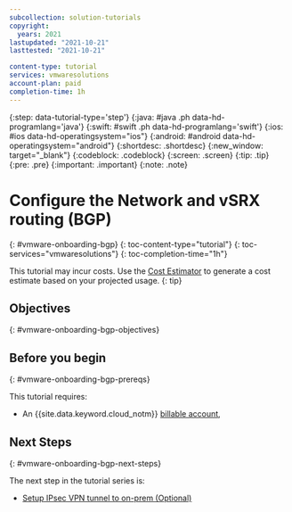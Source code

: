 ```yaml
---
subcollection: solution-tutorials
copyright:
  years: 2021
lastupdated: "2021-10-21"
lasttested: "2021-10-21"

content-type: tutorial
services: vmwaresolutions
account-plan: paid
completion-time: 1h
---
```


{:step: data-tutorial-type='step'}
{:java: #java .ph data-hd-programlang='java'}
{:swift: #swift .ph data-hd-programlang='swift'}
{:ios: #ios data-hd-operatingsystem="ios"}
{:android: #android data-hd-operatingsystem="android"}
{:shortdesc: .shortdesc}
{:new_window: target="_blank"}
{:codeblock: .codeblock}
{:screen: .screen}
{:tip: .tip}
{:pre: .pre}
{:important: .important}
{:note: .note}

# Configure the Network and vSRX routing (BGP)
{: #vmware-onboarding-bgp}
{: toc-content-type="tutorial"}
{: toc-services="vmwaresolutions"}
{: toc-completion-time="1h"}

<!--##istutorial#-->
This tutorial may incur costs. Use the [Cost Estimator](https://{DomainName}/estimator/review) to generate a cost estimate based on your projected usage.
{: tip}

<!--#/istutorial#-->


## Objectives
{: #vmware-onboarding-bgp-objectives}



<!--##istutorial#-->
## Before you begin
{: #vmware-onboarding-bgp-prereqs}

This tutorial requires:
* An {{site.data.keyword.cloud_notm}} [billable account](https://{DomainName}/docs/account?topic=account-accounts), 

<!--#/istutorial#-->


## Next Steps
{: #vmware-onboarding-bgp-next-steps}

The next step in the tutorial series is:

* [Setup IPsec VPN tunnel to on-prem (Optional)](/docs/solution-tutorials?topic=solution-tutorials-vmware-onboarding-vpn-onprem)
